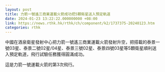 ```yaml
---
layout: post
title: 力箭一號遙三商業運載火箭成功把5顆衛星送入預定軌道
date: 2024-01-23 13:22:22.000000000 +08:00
link: https://news.rthk.hk/rthk/ch/component/k2/1737375-20240123.htm
categories: rthk
---
```


中國在酒泉衛星發射中心把力箭一號遙三商業運載火箭發射升空，把搭載的泰景一號03星、泰景二號02星/04星、泰景三號02星、泰景四號03星等5顆衛星順利送入預定軌道，飛行試驗任務獲得圓滿成功。

這是力箭一號運載火箭的第3次飛行。
